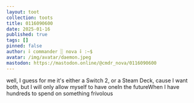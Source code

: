 ```yaml
---
layout: toot
collection: toots
title: 0116090600
date: 2025-01-16
published: true
tags: []
pinned: false
author: ⸸ commander ░ nova ⸸ :~$
avatar: /img/avatar/daemon.jpeg
mastodon: https://mastodon.online/@cmdr_nova/0116090600
---
```


well, I guess for me it's either a Switch 2, or a Steam Deck, cause I want both, but I will only allow myself to have oneIn the futureWhen I have hundreds to spend on something frivolous
